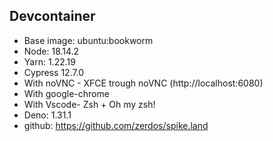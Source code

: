 ## Devcontainer

- Base image: ubuntu:bookworm
- Node: 18.14.2
- Yarn: 1.22.19
- Cypress 12.7.0
- With noVNC - XFCE trough noVNC (http://localhost:6080)
- With google-chrome
- With Vscode- Zsh + Oh my zsh!
- Deno: 1.31.1
- github: https://github.com/zerdos/spike.land
